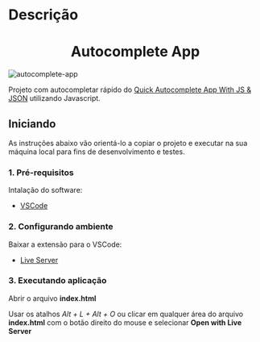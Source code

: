 # Descrição

<h1 align="center">
  Autocomplete App
</h1>

![autocomplete-app](https://github.com/leo-nezes/images-for-readme/blob/master/autocomplete-app/autocomplete-app.gif)

Projeto com autocompletar rápido do [Quick Autocomplete App With JS & JSON](https://www.youtube.com/watch?v=1iysNUrI3lw) utilizando Javascript.

## Iniciando

As instruções abaixo vão orientá-lo a copiar o projeto e executar na sua máquina local para fins de desenvolvimento e testes.

### 1. Pré-requisitos

Intalação do software:

- [VSCode](https://code.visualstudio.com/download)

### 2. Configurando ambiente

Baixar a extensão para o VSCode:

- [Live Server](https://marketplace.visualstudio.com/items?itemName=ritwickdey.LiveServer)

### 3. Executando aplicação

Abrir o arquivo **index.html**

Usar os atalhos _Alt + L + Alt + O_ ou clicar em qualquer área do arquivo **index.html** com o botão direito do mouse e selecionar **Open with Live Server**
